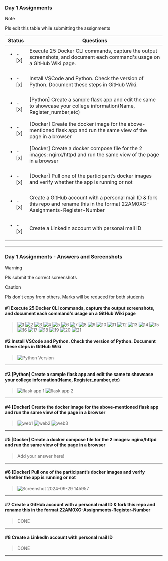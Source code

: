 ### Day 1 Assignments

> [!NOTE]
> Pls edit this table while submitting the assignments

| Status         | Questions     | 
|----------------|---------------|
| <ul><li>- [x] </li></ul> | Execute 25 Docker CLI commands, capture the output screenshots, and document each command's usage on a GitHub Wiki page. |
| <ul><li>- [x] </li></ul> | Install VSCode and Python. Check the version of Python. Document these steps in GitHub Wiki. |
| <ul><li>- [x] </li></ul> | [Python] Create a sample flask app and edit the same to showcase your college information(Name, Register_number,etc) |
| <ul><li>- [x] </li></ul> | [Docker] Create the docker image for the above-mentioned flask app and run the same view of the page in a browser |
| <ul><li>- [x] </li></ul> | [Docker] Create a docker compose file for the 2 images: nginx/httpd and run the same view of the page in a browser |
| <ul><li>- [x] </li></ul> | [Docker] Pull one of the participant’s docker images and verify whether the app is running or not  |
| <ul><li>- [x] </li></ul> | Create a GitHub account with a personal mail ID & fork this repo and rename this in the format 22AM0XG-Assignments-Register-Number  |
| <ul><li>- [x] </li></ul> | Create a LinkedIn account with personal mail ID  |

***

### Day 1 Assignments - Answers and Screenshots

> [!WARNING]
> Pls submit the correct screenshots

> [!CAUTION]
> Pls don't copy from others. Marks will be reduced for both students

#### #1 Execute 25 Docker CLI commands, capture the output screenshots, and document each command's usage on a GitHub Wiki page
> ![1](https://github.com/user-attachments/assets/6dbb1620-7320-41cd-928d-a556c82c1aee)
![2](https://github.com/user-attachments/assets/f0679b44-12cc-4651-9ce5-d6593636b7ae)
![3](https://github.com/user-attachments/assets/fe929b97-1066-4578-b34e-d81532d3c35c)
![4](https://github.com/user-attachments/assets/08b6bb2a-950d-4362-b80f-5f5b322df5e1)
![5](https://github.com/user-attachments/assets/cff0de56-5948-4d64-b08a-a67554eb59ae)
![6](https://github.com/user-attachments/assets/da2bf558-e29d-4fab-a713-ed600b92a86f)
![7](https://github.com/user-attachments/assets/00560fa7-697f-4c3f-9d12-595536ea5346)
![8](https://github.com/user-attachments/assets/5f9d4ffd-2645-42a1-a1dc-1e7a54e14f05)
![9](https://github.com/user-attachments/assets/6bb38406-ee08-4306-aa20-0d6ea1e52a06)
![10](https://github.com/user-attachments/assets/fbcc7ecc-38d1-414f-bf8e-ea8232a771ff)
![11](https://github.com/user-attachments/assets/4ba9f65e-af2b-45d5-89a2-2f21f3756f82)
![12](https://github.com/user-attachments/assets/a75f730b-c122-460f-864e-00b12d9fbf07)
![13](https://github.com/user-attachments/assets/ac29a7b4-372b-47b1-b828-3b9b59f6ffa3)
![14](https://github.com/user-attachments/assets/81828b80-db28-4613-be66-d458188f05fd)
![15](https://github.com/user-attachments/assets/f7606083-ae1c-4674-bb39-68d48e9d0274)
![16](https://github.com/user-attachments/assets/fcec93de-a12f-4954-ae69-325001b376e4)
![17](https://github.com/user-attachments/assets/010f4a0d-2029-47b0-91bd-68e1daecbd67)
![18](https://github.com/user-attachments/assets/46f967fb-f0bf-4268-a498-84555df50008)
![19](https://github.com/user-attachments/assets/21589ad3-d82b-4fb6-8888-1f13a77c5f69)
![20](https://github.com/user-attachments/assets/fb345822-fdb6-4603-b6bc-d24a65c0b732)
![21](https://github.com/user-attachments/assets/7c5a4007-f1de-4f5e-8300-f13b2d6e4ee3)




#### #2 Install VSCode and Python. Check the version of Python. Document these steps in GitHub Wiki
> ![Python Version](https://github.com/user-attachments/assets/be6c55f4-7678-4457-b241-f3b58cccba86)


***

#### #3 [Python] Create a sample flask app and edit the same to showcase your college information(Name, Register_number,etc)
> ![flask app 1](https://github.com/user-attachments/assets/f8dec018-2f02-4808-8a17-6516e861fc1e)
![flask app 2](https://github.com/user-attachments/assets/f71efe10-3ad1-4532-8173-dd7c4c986054)


***

#### #4 [Docker] Create the docker image for the above-mentioned flask app and run the same view of the page in a browser
> ![web1](https://github.com/user-attachments/assets/52e130c4-9e6e-427f-a03c-b41a2ff62f8a)
![web2](https://github.com/user-attachments/assets/da0ea5a1-47b2-48b9-8da4-9b2d53969a41)
![web3](https://github.com/user-attachments/assets/13ab4019-8546-4e27-8300-6139c56606fc)


***

#### #5 [Docker] Create a docker compose file for the 2 images: nginx/httpd and run the same view of the page in a browser
> Add your answer here!

***

#### #6 [Docker] Pull one of the participant’s docker images and verify whether the app is running or not
> ![Screenshot 2024-09-29 145957](https://github.com/user-attachments/assets/63fb12cd-5f50-40c7-830a-de5026fa7332)


***

#### #7 Create a GitHub account with a personal mail ID & fork this repo and rename this in the format 22AM0XG-Assignments-Register-Number
> DONE

***

#### #8 Create a LinkedIn account with personal mail ID
> DONE

***
